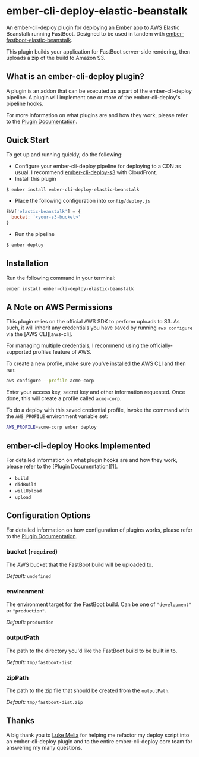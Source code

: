# ember-cli-deploy-elastic-beanstalk

An ember-cli-deploy plugin for deploying an Ember app to AWS Elastic Beanstalk running
FastBoot. Designed to be used in tandem with
[ember-fastboot-elastic-beanstalk][ember-fastboot-elastic-beanstalk].

[ember-fastboot-elastic-beanstalk]: https://github.com/tomdale/ember-fastboot-elastic-beanstalk

This plugin builds your application for FastBoot server-side rendering,
then uploads a zip of the build to Amazon S3.

## What is an ember-cli-deploy plugin?

A plugin is an addon that can be executed as a part of the ember-cli-deploy pipeline. A plugin will implement one or more of the ember-cli-deploy's pipeline hooks.

For more information on what plugins are and how they work, please refer to the [Plugin Documentation][plugin-documentation].

[plugin-documentation]: http://ember-cli.github.io/ember-cli-deploy/plugins

## Quick Start

To get up and running quickly, do the following:

- Configure your ember-cli-deploy pipeline for deploying to a CDN as
  usual. I recommend [ember-cli-deploy-s3][ember-cli-deploy-s3] with
  CloudFront.
- Install this plugin

[ember-cli-deploy-s3]: https://github.com/ember-cli-deploy/ember-cli-deploy-s3

```bash
$ ember install ember-cli-deploy-elastic-beanstalk
```

- Place the following configuration into `config/deploy.js`

```javascript
ENV['elastic-beanstalk'] = {
  bucket: '<your-s3-bucket>'
}
```

- Run the pipeline

```bash
$ ember deploy
```

## Installation

Run the following command in your terminal:

```bash
ember install ember-cli-deploy-elastic-beanstalk
```

## A Note on AWS Permissions

This plugin relies on the official AWS SDK to perform uploads to S3. As
such, it will inherit any credentials you have saved by running `aws
configure` via the [AWS CLI][aws-cli].

For managing multiple credentials, I recommend using the
officially-supported profiles feature of AWS.

To create a new profile, make sure you've installed the AWS CLI and then
run:

```bash
aws configure --profile acme-corp
```

Enter your access key, secret key and other information requested. Once
done, this will create a profile called `acme-corp`.

To do a deploy with this saved credential profile, invoke the command
with the `AWS_PROFILE` environment variable set:

```bash
AWS_PROFILE=acme-corp ember deploy
```

## ember-cli-deploy Hooks Implemented

For detailed information on what plugin hooks are and how they work, please refer to the [Plugin Documentation][1].

- `build`
- `didBuild`
- `willUpload`
- `upload`

## Configuration Options

For detailed information on how configuration of plugins works, please
refer to the [Plugin Documentation][plugin-documentation].

### bucket (`required`)

The AWS bucket that the FastBoot build will be uploaded to.

*Default:* `undefined`

### environment

The environment target for the FastBoot build. Can be one of
`"development"` or `"production"`.

*Default:* `production`

### outputPath

The path to the directory you'd like the FastBoot build to be built in to.

*Default:* `tmp/fastboot-dist`

### zipPath

The path to the zip file that should be created from the `outputPath`.

*Default:* `tmp/fastboot-dist.zip`

## Thanks

A big thank you to [Luke Melia](https://github.com/lukemelia) for
helping me refactor my deploy script into an ember-cli-deploy plugin and
to the entire ember-cli-deploy core team for answering my many
questions.

